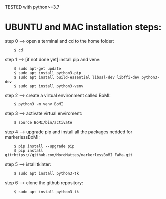 TESTED with python>=3.7

# UBUNTU and MAC installation steps:

step 0 --> open a terminal and cd to the home folder:

``` 
    $ cd
``` 

step 1 --> [if not done yet] install pip and venv:

``` 
    $ sudo apt-get update
    $ sudo apt install python3-pip
    $ sudo apt install build-essential libssl-dev libffi-dev python3-dev
    $ sudo apt install python3-venv
``` 

step 2 --> create a virtual environment called BoMI:

``` 
    $ python3 -m venv BoMI
``` 

step 3 --> activate virtual enviroment:

``` 
    $ source BoMI/bin/activate
``` 

step 4 --> upgrade pip and install all the packages nedded for markerlessBoMI:

``` 
    $ pip install --upgrade pip
    $ pip install git+https://github.com/MoroMatteo/markerlessBoMI_FaMa.git
``` 

step 5 --> istall tkinter:

``` 
    $ sudo apt install python3-tk
``` 

step 6 --> clone the github repository:

``` 
    $ sudo apt install python3-tk
``` 
